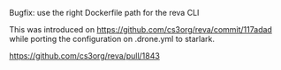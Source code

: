 Bugfix: use the right Dockerfile path for the reva CLI

This was introduced on https://github.com/cs3org/reva/commit/117adad while
porting the configuration on .drone.yml to starlark.

https://github.com/cs3org/reva/pull/1843
